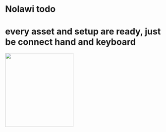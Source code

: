 # Nolawi todo



# every asset and setup are ready,   just be connect hand and keyboard   

<p>
    <img src="[relativePath/file.png](http://www.quickmeme.com/meme/35ei67)" width="220" height="240" />
</p>
